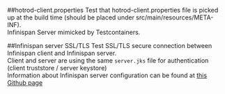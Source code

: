 ##hotrod-client.properties
Test that hotrod-client.properties file is picked up at the build time (should be placed under src/main/resources/META-INF).    
Infinispan Server mimicked by Testcontainers.

##Infinispan server SSL/TLS
Test SSL/TLS secure connection between Infinispan client and Infinispan server.  
Client and server are using the same `server.jks` file for authentication (client truststore / server keystore)  
Information about Infinispan server configuration can be found at [this Github page](https://github.com/infinispan/infinispan-images)